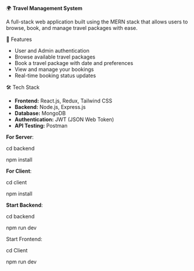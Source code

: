  🌍 **Travel Management System**

A full-stack web application built using the MERN stack that allows users to browse, book, and manage travel packages with ease.

 🚀 Features

- User and Admin authentication
- Browse available travel packages
- Book a travel package with date and preferences
- View and manage your bookings
- Real-time booking status updates


 🛠️ Tech Stack

- **Frontend:** React.js, Redux, Tailwind CSS
- **Backend:** Node.js, Express.js
- **Database:** MongoDB
- **Authentication:** JWT (JSON Web Token)
- **API Testing:** Postman



**For Server**:

cd backend

npm install

**For Client**:

cd client

npm install


**Start Backend**:

cd backend

npm run dev

Start Frontend:

cd Client

npm run dev

